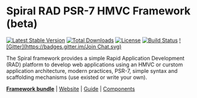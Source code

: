 Spiral RAD PSR-7 HMVC Framework (beta)
=======================
[![Latest Stable Version](https://poser.pugx.org/spiral/application/v/stable)](https://packagist.org/packages/spiral/application) [![Total Downloads](https://poser.pugx.org/spiral/application/downloads)](https://packagist.org/packages/spiral/application) [![License](https://poser.pugx.org/spiral/application/license)](https://packagist.org/packages/spiral/application) [![Build Status](https://travis-ci.org/spiral/application.svg?branch=master)](https://travis-ci.org/spiral/application) [![Gitter](https://badges.gitter.im/Join Chat.svg)](https://gitter.im/spiral/hotline)

The Spiral framework provides a simple Rapid Application Development (RAD) platform to develop web applications using an HMVC or curstom application architecture, modern practices, PSR-7, simple syntax and scaffolding mechanisms (use existed or write your own).

[**Framework bundle**](https://github.com/spiral/spiral) | [Website](prod-url-here) | [Guide](https://github.com/spiral/guide) | [Components](https://github.com/spiral/components)
